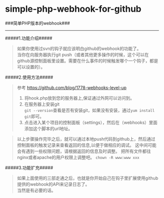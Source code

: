 simple-php-webhook-for-github
=============================

###简单PHP版本的webhook###
**********
#####1.功能介绍#####
>如果你使用过svn的钩子就应该明白github的webhook的功能了。<br>
>当你在向服务器执行git push（或者其他更多操作的时候，这个可以在github源控制面板里设置。需要在什么事件的时候触发哪个一个钩子，都是可以设置的）。

#####2.使用方法#####
>参考 <https://github.com/blog/1778-webhooks-level-up><br>
>1. 将hook.php放到您的服务器上,保证通过外网可以访问到。<br>
>2. 在服务器上安装git<br>
    `git --version`查看是否有安装git，如果没有安装，通过`yum install git`即可。<br>
>3. 点击进入某个项目的控制面板（settings），然后在（webhooks）里面添加这个脚本的url地址。<br>

>以上步骤操作完毕之后，就可以通过本地push代码到github上，然后通过控制面板的触发记录来查看返回的信息,以便于做相应的调试。
这中间可能会有遇到一些权限问题，请根据返回的信息及时调整。
把所有文件都往nginx或者apache的用户权限上调整吧。 `chown -R www:www xxx`

#####3.功能扩充#####
>如果上面使用的三部走通之后，也就是你开始自己在钩子里扩展使用github提供的webhook的API来记录日志了。<br>当然是有必要的话。
